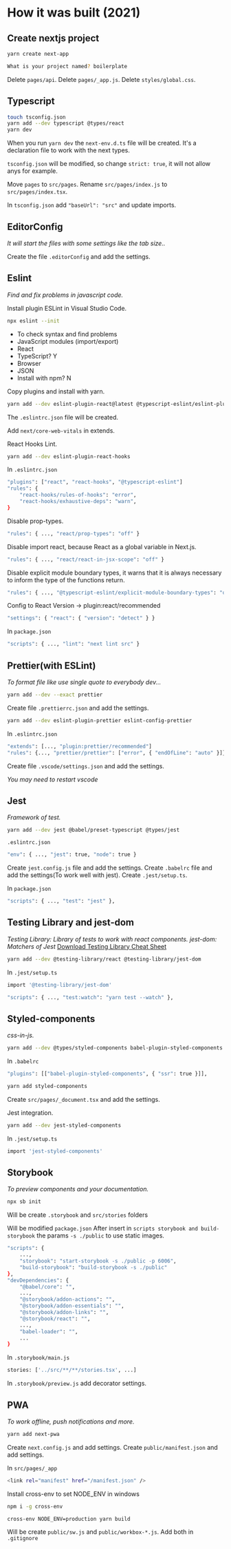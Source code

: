 # How it was built (2021)

## Create nextjs project

```bash
yarn create next-app
```
```bash
What is your project named? boilerplate
```

Delete `pages/api`.
Delete `pages/_app.js`.
Delete `styles/global.css`.

## Typescript

```bash
touch tsconfig.json
yarn add --dev typescript @types/react
yarn dev
```

When you run `yarn dev` the `next-env.d.ts` file will be created. It's a declaration file to work with the next types.

`tsconfig.json` will be modified, so change `strict: true`, it will not allow anys for example.

Move `pages` to `src/pages`.
Rename `src/pages/index.js` to `src/pages/index.tsx`.

In `tsconfig.json` add `"baseUrl": "src"` and update imports.

## EditorConfig

_It will start the files with some settings like the tab size.._

Create the file `.editorConfig` and add the settings.

## Eslint

_Find and fix problems in javascript code._

Install plugin ESLint in Visual Studio Code.

```bash
npx eslint --init
```

- To check syntax and find problems
- JavaScript modules (import/export)
- React
- TypeScript? Y
- Browser
- JSON
- Install with npm? N

Copy plugins and install with yarn.

```bash
yarn add --dev eslint-plugin-react@latest @typescript-eslint/eslint-plugin@latest @typescript-eslint/parser@latest
```

The `.eslintrc.json` file will be created.

Add `next/core-web-vitals` in extends.

React Hooks Lint.

```bash
yarn add --dev eslint-plugin-react-hooks
```

In `.eslintrc.json`

```bash
"plugins": ["react", "react-hooks", "@typescript-eslint"]
"rules": {
    "react-hooks/rules-of-hooks": "error",
    "react-hooks/exhaustive-deps": "warn",
}
```

Disable prop-types.

```bash
"rules": { ..., "react/prop-types": "off" }
```

Disable import react, because React as a global variable in Next.js.

```bash
"rules": { ..., "react/react-in-jsx-scope": "off" }
```

Disable explicit module boundary types, it warns that it is always necessary to inform the type of the functions return.

```bash
"rules": { ..., "@typescript-eslint/explicit-module-boundary-types": "off" }
```

Config to React Version -> plugin:react/recommended

```bash
"settings": { "react": { "version": "detect" } }
```

In `package.json`

```bash
"scripts": { ..., "lint": "next lint src" }
```

## Prettier(with ESLint)

_To format file like use single quote to everybody dev..._

```bash
yarn add --dev --exact prettier
```

Create file `.prettierrc.json` and add the settings.


```bash
yarn add --dev eslint-plugin-prettier eslint-config-prettier 
```

In `.eslintrc.json`

```bash
"extends": [..., "plugin:prettier/recommended"]
"rules": {..., "prettier/prettier": ["error", { "endOfLine": "auto" }]}
```

Create file `.vscode/settings.json` and add the settings.

*You may need to restart vscode*

## Jest

_Framework of test._

```bash
yarn add --dev jest @babel/preset-typescript @types/jest
```

`.eslintrc.json`

```bash
"env": { ..., "jest": true, "node": true }
```

Create `jest.config.js` file and add the settings.
Create `.babelrc` file and add the settings(To work well with jest).
Create `.jest/setup.ts`.

In `package.json`

```bash
"scripts": { ..., "test": "jest" },
```

## Testing Library and jest-dom

_Testing Library: Library of tests to work with react components._
_jest-dom: Matchers of Jest_
[Download Testing Library Cheat Sheet](https://github.com/testing-library/react-testing-library/raw/master/other/cheat-sheet.pdf)

```bash
yarn add --dev @testing-library/react @testing-library/jest-dom
```

In `.jest/setup.ts`

```bash
import '@testing-library/jest-dom'
```

```bash
"scripts": { ..., "test:watch": "yarn test --watch" },
```

## Styled-components

_css-in-js._

```bash
yarn add --dev @types/styled-components babel-plugin-styled-components
```

In `.babelrc`

```bash
"plugins": [["babel-plugin-styled-components", { "ssr": true }]],
```

```bash
yarn add styled-components
```

Create `src/pages/_document.tsx` and add the settings.

Jest integration.

```bash
yarn add --dev jest-styled-components
```

In `.jest/setup.ts`

```bash
import 'jest-styled-components'
```

## Storybook

_To preview components and your documentation._

```bash
npx sb init
```

Will be create `.storybook` and `src/stories` folders

Will be modified `package.json`
After insert in `scripts storybook and build-storybook` the params `-s ./public` to use static images.

```bash
"scripts": {
    ...,
    "storybook": "start-storybook -s ./public -p 6006",
    "build-storybook": "build-storybook -s ./public"
},
"devDependencies": {
    "@babel/core": "",
    ...,
    "@storybook/addon-actions": "",
    "@storybook/addon-essentials": "",
    "@storybook/addon-links": "",
    "@storybook/react": "",
    ...,
    "babel-loader": "",
    ...
}
```

In `.storybook/main.js`

```bash
stories: ['../src/**/**/stories.tsx', ...]
```

In `.storybook/preview.js` add decorator settings.

## PWA

_To work offline, push notifications and more._

```bash
yarn add next-pwa
```

Create `next.config.js` and add settings.
Create `public/manifest.json` and add settings.

In `src/pages/_app`

```bash
<link rel="manifest" href="/manifest.json" />
```

Install cross-env to set NODE_ENV in windows

```bash
npm i -g cross-env
```

```bash
cross-env NODE_ENV=production yarn build
```

Will be create `public/sw.js` and `public/workbox-*.js`.
Add both in `.gitignore`
